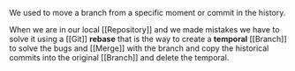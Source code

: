 We used to move a branch from a specific moment or commit in the history.

When we are in our local [[Repository]] and we made mistakes we have to solve it using a [[Git]] **rebase** that is the way to create a **temporal** [[Branch]] to solve the bugs and [[Merge]] with the branch and copy the historical commits into the original [[Branch]] and delete the temporal.
